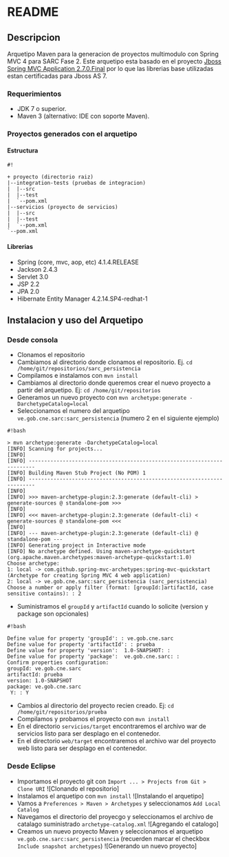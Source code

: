 # README #

## Descripcion ##

Arquetipo Maven para la generacion de proyectos multimodulo con Spring MVC 4 para SARC Fase 2. Este arquetipo esta basado en el proyecto [Jboss Spring MVC Application 2.7.0.Final](http://www.jboss.org/archetypes/eap/jboss-spring-mvc-archetype-wfk/) por lo que las librerias base utilizadas estan certificadas para Jboss AS 7.

### Requerimientos ###

* JDK 7 o superior.
* Maven 3 (alternativo: IDE con soporte Maven).

### Proyectos generados con el arquetipo ###

#### Estructura ####

```
#!

+ proyecto (directorio raiz)
|--integration-tests (pruebas de integracion)
|  |--src
|  |--test
|  `--pom.xml
|--servicios (proyecto de servicios)
|  |--src
|  |--test
|  `--pom.xml
`--pom.xml
```

#### Librerias ####

* Spring (core, mvc, aop, etc) 4.1.4.RELEASE
* Jackson 2.4.3
* Servlet 3.0
* JSP 2.2
* JPA 2.0
* Hibernate Entity Manager 4.2.14.SP4-redhat-1

## Instalacion y uso del Arquetipo ##

### Desde consola ###

* Clonamos el repositorio
* Cambiamos al directorio donde clonamos el repositorio. Ej. `cd /home/git/repositorios/sarc_persistencia`
* Compilamos e instalamos con `mvn install`
* Cambiamos al directorio donde queremos crear el nuevo proyecto a partir del arquetipo. Ej: `cd /home/git/repositorios`
* Generamos un nuevo proyecto con `mvn archetype:generate -DarchetypeCatalog=local`
* Seleccionamos el numero del arquetipo `ve.gob.cne.sarc:sarc_persistencia` (numero 2 en el siguiente ejemplo)

```
#!bash

> mvn archetype:generate -DarchetypeCatalog=local
[INFO] Scanning for projects...
[INFO]
[INFO] ------------------------------------------------------------------------
[INFO] Building Maven Stub Project (No POM) 1
[INFO] ------------------------------------------------------------------------
[INFO]
[INFO] >>> maven-archetype-plugin:2.3:generate (default-cli) > generate-sources @ standalone-pom >>>
[INFO]
[INFO] <<< maven-archetype-plugin:2.3:generate (default-cli) < generate-sources @ standalone-pom <<<
[INFO]
[INFO] --- maven-archetype-plugin:2.3:generate (default-cli) @ standalone-pom ---
[INFO] Generating project in Interactive mode
[INFO] No archetype defined. Using maven-archetype-quickstart (org.apache.maven.archetypes:maven-archetype-quickstart:1.0)
Choose archetype:
1: local -> com.github.spring-mvc-archetypes:spring-mvc-quickstart (Archetype for creating Spring MVC 4 web application)
2: local -> ve.gob.cne.sarc:sarc_persistencia (sarc_persistencia)
Choose a number or apply filter (format: [groupId:]artifactId, case sensitive contains): : 2
```

* Suministramos el `groupId` y `artifactId` cuando lo solicite (version y package son opcionales)

```
#!bash

Define value for property 'groupId': : ve.gob.cne.sarc
Define value for property 'artifactId': : prueba
Define value for property 'version':  1.0-SNAPSHOT: :
Define value for property 'package':  ve.gob.cne.sarc: :
Confirm properties configuration:
groupId: ve.gob.cne.sarc
artifactId: prueba
version: 1.0-SNAPSHOT
package: ve.gob.cne.sarc
 Y: : Y
```

* Cambios al directorio del proyecto recien creado. Ej: `cd /home/git/repositorios/prueba`
* Compilamos y probamos el proyecto con `mvn install`
* En el directorio `servicios/target` encontraremos el archivo war de servicios listo para ser desplago en el contenedor.
* En el directorio `web/target` encontraremos el archivo war del proyecto web listo para ser desplago en el contenedor.

### Desde Eclipse ###

* Importamos el proyecto git con `Import ... > Projects from Git > Clone URI` ![Clonando el repositorio]
* Instalamos el arquetipo con `mvn install` ![Instalando el arquetipo]
* Vamos a `Preferences > Maven > Archetypes` y seleccionamos `Add Local Catalog`
* Navegamos el directorio del proyecgo y seleccionamos el archivo de catalago suministrado `archetype-catalog.xml` ![Agregando el catalogo]
* Creamos un nuevo proyecto Maven y seleccionamos el arquetipo `ve.gob.cne.sarc:sarc_persistencia` (recuerden marcar el checkbox `Include snapshot archetypes`) ![Generando un nuevo proyecto]